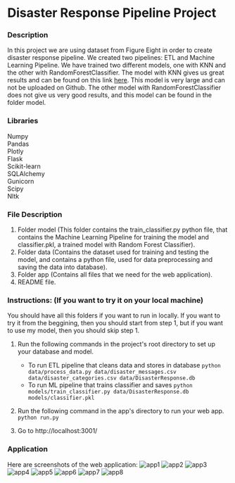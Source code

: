 # Disaster Response Pipeline Project

### Description
In this project we are using dataset from Figure Eight in order to create disaster response pipeline. We created two pipelines: ETL and Machine Learning Pipeline. We have trained two different models, one with KNN and the other with RandomForestClassifier. The model with KNN gives us great results and can be found on this link [here](https://drive.google.com/drive/folders/16oSTqkjX1KL7I3SXTcGkfWRUWMY_mdlx?usp=sharing). This model is very large and can not be uploaded on Github. The other model with RandomForestClassifier does not give us very good results, and this model can be found in the folder model.<br/>

### Libraries
Numpy<br/>
Pandas<br/>
Plotly<br/>
Flask<br/>
Scikit-learn<br/>
SQLAlchemy<br/>
Gunicorn<br/>
Scipy<br>
Nltk<br/>

### File Description
1. Folder model (This folder contains the train_classifier.py python file, that contains the Machine Learning Pipeline for training the model and classifier.pkl, a trained model with Random Forest Classifier).<br/>
2. Folder data (Contains the dataset used for training and testing the model, and contains a python file, used for data preprocessing and saving the data into database).<br/>
3. Folder app (Contains all files that we need for the web application).<br/>
4. README file.<br/>

### Instructions: (If you want to try it on your local machine)
You should have all this folders if you want to run in locally. If you want to try it from the beggining, then you should start from step 1, but if you want to use my model, then you should skip step 1.<br/>

1. Run the following commands in the project's root directory to set up your database and model.

    - To run ETL pipeline that cleans data and stores in database
        `python data/process_data.py data/disaster_messages.csv data/disaster_categories.csv data/DisasterResponse.db`
    - To run ML pipeline that trains classifier and saves
        `python models/train_classifier.py data/DisasterResponse.db models/classifier.pkl`

2. Run the following command in the app's directory to run your web app.
    `python run.py`

3. Go to http://localhost:3001/

### Application
Here are screenshots of the web application:
![app1](https://user-images.githubusercontent.com/36305738/116004900-1c9c8880-a605-11eb-8980-ffeee403dbd6.png)
![app2](https://user-images.githubusercontent.com/36305738/116004921-2f16c200-a605-11eb-8bcb-d9a0c40d031d.png)
![app3](https://user-images.githubusercontent.com/36305738/116004937-3ccc4780-a605-11eb-9359-06524155a4be.png)
![app4](https://user-images.githubusercontent.com/36305738/116004944-405fce80-a605-11eb-9b5a-d4f055132760.png)
![app5](https://user-images.githubusercontent.com/36305738/116004950-43f35580-a605-11eb-85f7-8a2564121796.png)
![app6](https://user-images.githubusercontent.com/36305738/116004953-4655af80-a605-11eb-93e2-28d3e30f04a5.png)
![app7](https://user-images.githubusercontent.com/36305738/116004954-4950a000-a605-11eb-92e7-c4ff8e67ae2e.png)
![app8](https://user-images.githubusercontent.com/36305738/116004959-4d7cbd80-a605-11eb-86f9-b57b86bb0c09.png)



